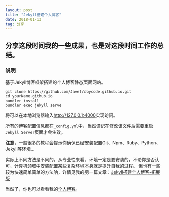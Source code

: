 ```yaml
---
layout: post
title: "Jekyll搭建个人博客"
date: 2018-01-13
tag: 分享
---
```




分享这段时间我的一些成果，也是对这段时间工作的总结。
---
### 说明

基于Jekyll博客框架搭建的个人博客静态页面网站。

```
git clone https://github.com/Javef/doycode.github.io.git
cd yourName.github.io
bundler install
bundler exec jekyll serve
```

将可以在本地浏览器输入<http://127.0.0.1:4000>实现访问。

所有的博客配置信息都在`_config.yml`中，当然谨记在修改该文件后需要重启`Jekyll Server`页面才会生效。

**注意**，一般很多的教程会提示你确保已经安装配置Git、Npm、Ruby、Python、Jekyll等环境...

实际上不同方法是不同的，从专业性来看，环境一定是要安装的，不论你是否认可，计算机领域中安装配置某些复杂环境本身就是提升自我的过程。 但也有一些较为快速简单简单的方法呐，详情见我的另一篇文章：[Jekyll搭建个人博客-拓展版](https://javef.github.io/2018/02/Jekyll-%E6%90%AD%E5%BB%BA%E4%B8%AA%E4%BA%BA%E5%8D%9A%E5%AE%A2-%E6%8B%93%E5%B1%95%E7%89%88/)

当然了，你也可以看看我的[个人博客](https://doycode.github.io/)。


